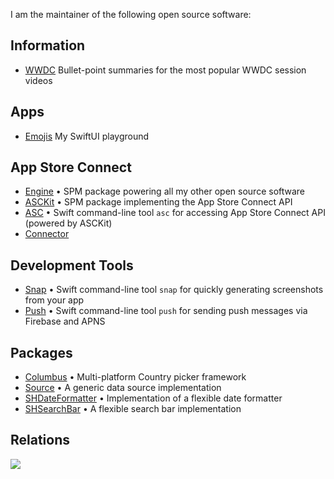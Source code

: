 I am the maintainer of the following open source software:

## Information
- [WWDC](https://github.com/Blackjacx/WWDC) Bullet-point summaries for the most popular WWDC session videos

## Apps
- [Emojis](https://github.com/Blackjacx/Emojis) My SwiftUI playground

## App Store Connect
- [Engine](https://github.com/Blackjacx/Engine) • SPM package powering all my other open source software
- [ASCKit](https://github.com/Blackjacx/Assist) • SPM package implementing the App Store Connect API
- [ASC](https://github.com/Blackjacx/Assist) • Swift command-line tool `asc` for accessing App Store Connect API (powered by ASCKit)
- [Connector](https://github.com/Blackjacx/Connector)

## Development Tools
- [Snap](https://github.com/Blackjacx/Assist) • Swift command-line tool `snap` for quickly generating screenshots from your app
- [Push](https://github.com/Blackjacx/Assist) • Swift command-line tool `push` for sending push messages via Firebase and APNS

## Packages
- [Columbus](https://github.com/Blackjacx/Columbus) • Multi-platform Country picker framework
- [Source](https://github.com/Blackjacx/Source) • A generic data source implementation
- [SHDateFormatter](https://github.com/Blackjacx/shdateformatter) • Implementation of a flexible date formatter
- [SHSearchBar](https://github.com/Blackjacx/shsearchbar) • A flexible search bar implementation

## Relations

[![](https://mermaid.ink/img/eyJjb2RlIjoiIGNsYXNzRGlhZ3JhbVxuICAgICAgRW5naW5lIDwuLiBQdXNoIDogRGVwZW5kZW5jeVxuICAgICAgRW5naW5lIDwuLiBTbmFwIDogRGVwZW5kZW5jeVxuICAgICAgRW5naW5lIDwuLiBBU0NLaXQgOiBEZXBlbmRlbmN5XG4gICAgICBBU0NLaXQgPC4uIEFTQyA6IERlcGVuZGVuY3lcbiAgICAgIEFTQ0tpdCA8Li4gQ29ubmVjdG9yIDogRGVwZW5kZW5jeVxuXG4gICAgICBjbGFzcyBFbmdpbmV7XG4gICAgICAgIDw8RnJhbWV3b3JrPj5cbiAgICAgIH1cbiAgICAgIGNsYXNzIFB1c2h7XG4gICAgICAgIDw8Q0xJIFRvb2w-PlxuICAgICAgfVxuICAgICAgY2xhc3MgU25hcHtcbiAgICAgICAgPDxDTEkgVG9vbD4-XG4gICAgICB9XG4gICAgICBjbGFzcyBBU0NLaXR7XG4gICAgICAgIDw8RnJhbWV3b3JrPj5cbiAgICAgIH1cbiAgICAgIGNsYXNzIEFTQ3tcbiAgICAgICAgPDxDTEkgVG9vbD4-XG4gICAgICB9XG4gICAgICBjbGFzcyBDb25uZWN0b3J7XG4gICAgICAgIDw8aU9TPj5cbiAgICAgIH0iLCJtZXJtYWlkIjp7fSwidXBkYXRlRWRpdG9yIjpmYWxzZX0)](https://mermaid-js.github.io/mermaid-live-editor/#/edit/eyJjb2RlIjoiIGNsYXNzRGlhZ3JhbVxuICAgICAgRW5naW5lIDwuLiBQdXNoIDogRGVwZW5kZW5jeVxuICAgICAgRW5naW5lIDwuLiBTbmFwIDogRGVwZW5kZW5jeVxuICAgICAgRW5naW5lIDwuLiBBU0NLaXQgOiBEZXBlbmRlbmN5XG4gICAgICBBU0NLaXQgPC4uIEFTQyA6IERlcGVuZGVuY3lcbiAgICAgIEFTQ0tpdCA8Li4gQ29ubmVjdG9yIDogRGVwZW5kZW5jeVxuXG4gICAgICBjbGFzcyBFbmdpbmV7XG4gICAgICAgIDw8RnJhbWV3b3JrPj5cbiAgICAgIH1cbiAgICAgIGNsYXNzIFB1c2h7XG4gICAgICAgIDw8Q0xJIFRvb2w-PlxuICAgICAgfVxuICAgICAgY2xhc3MgU25hcHtcbiAgICAgICAgPDxDTEkgVG9vbD4-XG4gICAgICB9XG4gICAgICBjbGFzcyBBU0NLaXR7XG4gICAgICAgIDw8RnJhbWV3b3JrPj5cbiAgICAgIH1cbiAgICAgIGNsYXNzIEFTQ3tcbiAgICAgICAgPDxDTEkgVG9vbD4-XG4gICAgICB9XG4gICAgICBjbGFzcyBDb25uZWN0b3J7XG4gICAgICAgIDw8aU9TPj5cbiAgICAgIH0iLCJtZXJtYWlkIjp7fSwidXBkYXRlRWRpdG9yIjpmYWxzZX0)
